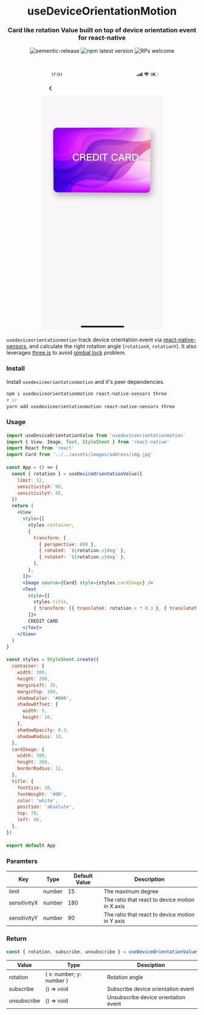 <h1 align="center" style="border-bottom: none;">useDeviceOrientationMotion</h1>
<h3 align="center">Card like rotation Value built on top of device orientation event for react-native</h3>

<p align="center">
  <img alt="sementic-release" src="https://img.shields.io/badge/%20%20%F0%9F%93%A6%F0%9F%9A%80-semantic--release-e10079.svg" />
  <img alt="npm latest version" src="https://img.shields.io/npm/v/usedeviceorientationmotion/latest.svg" />
  <img alt="RPs welcome" src="https://img.shields.io/badge/PRs-welcome-brightgreen.svg" />
  <br />
  <br />
  <br />
  <img src="https://github.com/luokuning/usedeviceorientationmotion/blob/main/assets/motion.gif?raw=true" />
</p>

`usedeviceorientationmotion` track device orientation event via [react-native-sensors](https://github.com/react-native-sensors/react-native-sensors), and calculate the right
rotation angle (`rotationX`, `rotationY`). It also leverages [three.js](https://github.com/mrdoob/three.js) to avoid [gimbal lock](https://en.wikipedia.org/wiki/Gimbal_lock) problem.


### Install

Install `usedeviceorientationmotion` and it's peer dependencies.
```bash
npm i usedeviceorientationmotion react-native-sensors three
# or
yarn add usedeviceorientationmotion react-native-sensors three
```

### Usage

```jsx
import useDeviceOrientationValue from 'usedeviceorientationmotion'
import { View, Image, Text, StyleSheet } from 'react-native'
import React from 'react'
import Card from '../../assets/images/address/img.jpg'

const App = () => {
  const { rotation } = useDeviceOrientationValue({
    limit: 12,
    sensitivityX: 90,
    sensitivityY: 45,
  })
  return (
    <View
      style={[
        styles.container,
        {
          transform: [
            { perspective: 800 },
            { rotateX: `${rotation.x}deg` },
            { rotateY: `${rotation.y}deg` },
          ],
        },
      ]}>
      <Image source={Card} style={styles.cardImage} />
      <Text
        style={[
          styles.title,
          { transform: [{ translateX: rotation.x * 0.3 }, { translateY: rotation.y * 0.3 }] },
        ]}>
        CREDIT CARD
      </Text>
    </View>
  )
}

const styles = StyleSheet.create({
  container: {
    width: 300,
    height: 200,
    marginLeft: 35,
    marginTop: 100,
    shadowColor: '#000',
    shadowOffset: {
      width: 5,
      height: 10,
    },
    shadowOpacity: 0.3,
    shadowRadius: 10,
  },
  cardImage: {
    width: 300,
    height: 200,
    borderRadius: 12,
  },
  title: {
    fontSize: 30,
    fontWeight: '900',
    color: 'white',
    position: 'absolute',
    top: 70,
    left: 60,
  },
})

export default App

```

### Paramters

| Key          | Type   | Default Value | Description                                     |
|--------------|--------|---------------|-------------------------------------------------|
| limit        | number | 15            | The maximum degree                              |
| sensitivityX | number | 180           | The ratio that react to device motion in X axis |
| sensitivityY | number | 90            | The ratio that react to device motion in Y axis |


### Return
```jsx
const { rotation, subscribe, unsubscribe } = useDeviceOrientationValue()
```

| Value       | Type                     | Desciption                           |
|-------------|--------------------------|--------------------------------------|
| rotation    | { x: number; y: number } | Rotation angle                       |
| subscribe   | () => void               | Subscribe device orientation event   |
| unsubscribe | () => void               | Unsubscribe device orientation event |
